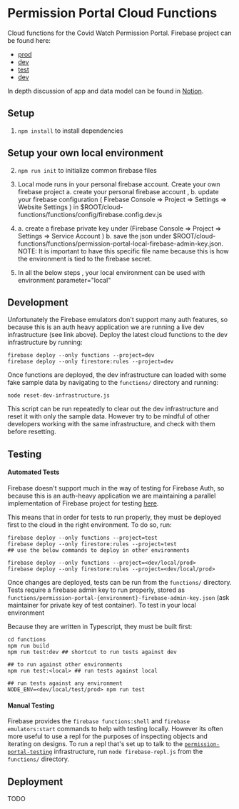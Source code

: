 # Permission Portal Cloud Functions

Cloud functions for the Covid Watch Permission Portal.
Firebase project can be found here:

- [prod](https://console.firebase.google.com/project/permission-portal/)
- [dev](https://console.firebase.google.com/project/permission-portal-dev/)
- [test](https://console.firebase.google.com/project/permission-portal-test/)
- [dev](https://console.firebase.google.com/project/permission-portal-dev/)

In depth discussion of app and data model can be found in [Notion](https://www.notion.so/covidwatch/Org-Admin-App-Technical-Details-f8a235f8cfb44e1d938c731ccfe621cb).

## Setup 
1. `npm install` to install dependencies

## Setup your own local environment
2. `npm run init` to initialize common firebase files 
3. Local mode runs in your personal firebase account. Create your own firebase project
    a. create your personal firebase account ,
    b. update your firebase configuration ( Firebase Console => Project => Settings => Website Settings ) in 
        $ROOT/cloud-functions/functions/config/firebase.config.dev.js
3. a. create a firebase private key under (Firebase Console => Project => Settings => Service Account ) 
   b. save the json under $ROOT/cloud-functions/functions/permission-portal-local-firebase-admin-key.json. 
   NOTE: It is important to have this specific file name because this is how the environment is tied to the firebase secret.

4. In all the below steps , your local environment can be used with environment parameter="local"

## Development

Unfortunately the Firebase emulators don't support many auth features, so because this is an auth heavy application we are running a live dev infrastructure (see link above). Deploy the latest cloud functions to the dev infrastructure by running:

```
firebase deploy --only functions --project=dev
firebase deploy --only firestore:rules --project=dev
```

Once functions are deployed, the dev infrastructure can loaded with some fake sample data by navigating to the `functions/` directory and running:

```
node reset-dev-infrastructure.js
```

This script can be run repeatedly to clear out the dev infrastructure and reset it with only the sample data. However try to be mindful of other developers working with the same infrastructure, and check with them before resetting.

## Testing

#### Automated Tests

Firebase doesn't support much in the way of testing for Firebase Auth, so because this is an auth-heavy application we are maintaining a parallel implementation of Firebase project for testing [here](https://console.firebase.google.com/project/permission-portal-test/).

This means that in order for tests to run properly, they must be deployed first to the cloud in the right environment. To do so, run:

```
firebase deploy --only functions --project=test
firebase deploy --only firestore:rules --project=test
## use the below commands to deploy in other environments

firebase deploy --only functions --project=<dev/local/prod>
firebase deploy --only firestore:rules --project=<dev/local/prod>
```

Once changes are deployed, tests can be run from the `functions/` directory. Tests require a firebase admin key to run properly, stored as `functions/permission-portal-{environment}-firebase-admin-key.json` (ask maintainer for private key of test container).  To test in your local environment

Because they are written in Typescript, they must be built first:

```
cd functions
npm run build
npm run test:dev ## shortcut to run tests against dev

## to run against other environments
npm run test:<local> ## run tests against local

## run tests against any environment
NODE_ENV=<dev/local/test/prod> npm run test  
```

#### Manual Testing

Firebase provides the `firebase functions:shell` and `firebase emulators:start` commands to help with testing locally. However its often more useful to use a repl for the purposes of inspecting objects and iterating on designs. To run a repl that's set up to talk to the [`permission-portal-testing`](https://console.firebase.google.com/project/permission-portal-test/) infrastructure, run `node firebase-repl.js` from the `functions/` directory.

## Deployment

TODO
